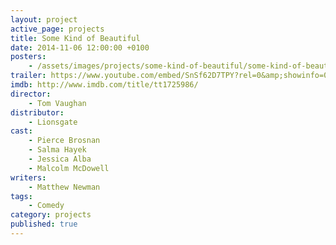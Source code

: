 ```yaml
---
layout: project
active_page: projects
title: Some Kind of Beautiful
date: 2014-11-06 12:00:00 +0100
posters:
    - /assets/images/projects/some-kind-of-beautiful/some-kind-of-beautiful-poster.jpg
trailer: https://www.youtube.com/embed/SnSf62D7TPY?rel=0&amp;showinfo=0
imdb: http://www.imdb.com/title/tt1725986/
director:
    - Tom Vaughan
distributor:
    - Lionsgate
cast:
    - Pierce Brosnan
    - Salma Hayek
    - Jessica Alba
    - Malcolm McDowell
writers:
    - Matthew Newman
tags:
    - Comedy
category: projects
published: true
---
```

